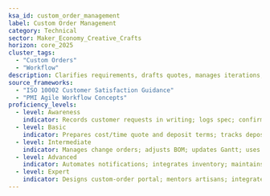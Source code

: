```yaml
---
ksa_id: custom_order_management
label: Custom Order Management
category: Technical
sector: Maker_Economy_Creative_Crafts
horizon: core_2025
cluster_tags:
  - "Custom Orders"
  - "Workflow"
description: Clarifies requirements, drafts quotes, manages iterations, and delivers bespoke craft pieces on time and budget.
source_frameworks:
  - "ISO 10002 Customer Satisfaction Guidance"
  - "PMI Agile Workflow Concepts"
proficiency_levels:
  - level: Awareness
    indicator: Records customer requests in writing; logs spec; confirms timeline; issues quote.
  - level: Basic
    indicator: Prepares cost/time quote and deposit terms; tracks deposits; shares progress photos; obtains sign-off.
  - level: Intermediate
    indicator: Manages change orders; adjusts BOM; updates Gantt; uses milestone approvals and revision limits to manage scope.
  - level: Advanced
    indicator: Automates notifications; integrates inventory; maintains on-time delivery ≥95 %; implements CRM tools; aligns custom work with brand portfolio.
  - level: Expert
    indicator: Designs custom-order portal; mentors artisans; integrates CRM analytics; runs bespoke studio; coaches peers on premium commissions.
---
```

